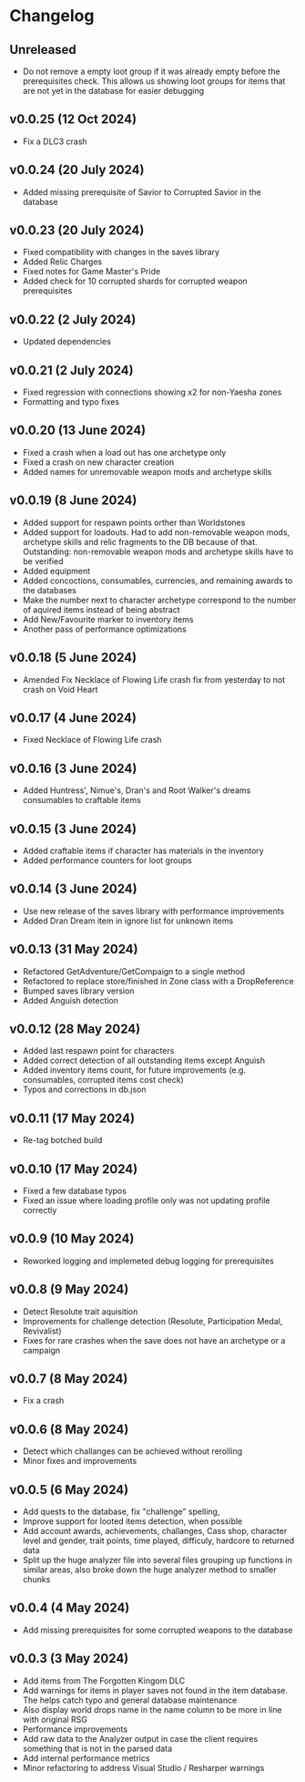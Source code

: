 # Changelog

## Unreleased
- Do not remove a empty loot group if it was already empty before the prerequisites check. This allows us showing loot groups for items that are not yet in the database for easier debugging

## v0.0.25 (12 Oct 2024)
- Fix a DLC3 crash

## v0.0.24 (20 July 2024)
- Added missing prerequisite of Savior to Corrupted Savior in the database

## v0.0.23 (20 July 2024)
- Fixed compatibility with changes in the saves library
- Added Relic Charges
- Fixed notes for Game Master's Pride
- Added check for 10 corrupted shards for corrupted weapon prerequisites

## v0.0.22 (2 July 2024)
- Updated dependencies

## v0.0.21 (2 July 2024)
- Fixed regression with connections showing x2 for non-Yaesha zones
- Formatting and typo fixes

## v0.0.20 (13 June 2024)
- Fixed a crash when a load out has one archetype only
- Fixed a crash on new character creation
- Added names for unremovable weapon mods and archetype skills

## v0.0.19 (8 June 2024)
- Added support for respawn points orther than Worldstones
- Added support for loadouts. Had to add non-removable weapon mods, archetype skills and relic fragments to the DB because of that. Outstanding: non-removable weapon mods and archetype skills have to be verified
- Added equipment
- Added concoctions, consumables, currencies, and remaining awards to the databases
- Make the number next to character archetype correspond to the number of aquired items instead of being abstract
- Add New/Favourite marker to inventory items
- Another pass of performance optimizations

## v0.0.18 (5 June 2024)
- Amended Fix Necklace of Flowing Life crash fix from yesterday to not crash on Void Heart

## v0.0.17 (4 June 2024)
- Fixed Necklace of Flowing Life crash

## v0.0.16 (3 June 2024)
- Added Huntress', Nimue's, Dran's and Root Walker's dreams consumables to craftable items

## v0.0.15 (3 June 2024)
- Added craftable items if character has materials in the inventory
- Added performance counters for loot groups

## v0.0.14 (3 June 2024)
- Use new release of the saves library with performance improvements
- Added Dran Dream item in ignore list for unknown items

## v0.0.13 (31 May 2024)
- Refactored GetAdventure/GetCompaign to a single method
- Refactored to replace store/finished in Zone class with a DropReference
- Bumped saves library version
- Added Anguish detection

## v0.0.12 (28 May 2024)
- Added last respawn point for characters
- Added correct detection of all outstanding items except Anguish
- Added inventory items count, for future improvements (e.g. consumables, corrupted items cost check)
- Typos and corrections in db.json

## v0.0.11 (17 May 2024)
- Re-tag botched build

## v0.0.10 (17 May 2024)
- Fixed a few database typos
- Fixed an issue where loading profile only was not updating profile correctly

## v0.0.9 (10 May 2024)
- Reworked logging and implemeted debug logging for prerequisites

## v0.0.8 (9 May 2024)
- Detect Resolute trait aquisition
- Improvements for challenge detection (Resolute, Participation Medal, Revivalist)
- Fixes for rare crashes when the save does not have an archetype or a campaign

## v0.0.7 (8 May 2024)
- Fix a crash

## v0.0.6 (8 May 2024)
- Detect which challanges can be achieved without rerolling
- Minor fixes and improvements

## v0.0.5 (6 May 2024)
- Add quests to the database, fix "challenge" spelling, 
- Improve support for looted items detection, when possible
- Add account awards, achievements, challanges, Cass shop, character level and gender, trait points, time played, difficuly, hardcore to returned data
- Split up the huge analyzer file into several files grouping up functions in similar areas, also broke down the huge analyzer method to smaller chunks

## v0.0.4 (4 May 2024)
- Add missing prerequisites for some corrupted weapons to the database


## v0.0.3 (3 May 2024)

- Add items from The Forgotten Kingom DLC
- Add warnings for items in player saves not found in the item database. The helps catch typo and general database maintenance
- Also display world drops name in the name column to be more in line with original RSG
- Performance improvements
- Add raw data to the Analyzer output in case the client requires something that is not in the parsed data
- Add internal performance metrics
- Minor refactoring to address Visual Studio / Resharper warnings
